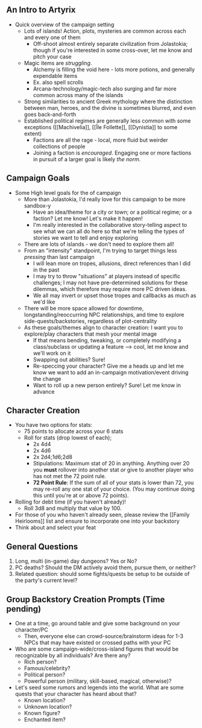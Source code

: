 ## An Intro to Artyrix
- Quick overview of the campaign setting
	- Lots of islands! Action, plots, mysteries are common across each and every one of them
		- Off-shoot almost entirely separate civilization from Jolastokia; though if you're interested in some cross-over, let me know and pitch your case
	- Magic items are _struggling_. 
		- Alchemy is filling the void here - lots more potions, and generally expendable items
		- Ex. also spell scrolls
		- Arcana-technology/magic-tech also surging and far more common across many of the islands
	- Strong similarities to ancient Greek mythology where the distinction between man, heroes, and the divine is sometimes blurred, and even goes back-and-forth
	- Established political regimes are generally less common with some exceptions ([[Machivelia]], [[Île Follette]], [[Dynistia]] to some extent)
		- Factions are all the rage - local, more fluid but weirder collections of people
		- Joining a faction is *encouraged*. Engaging one or more factions in pursuit of a larger goal is likely *the norm*.

## Campaign Goals
- Some High level goals for the of campaign 
	- More than Jolastokia, I'd really love for this campaign to be more sandbox-y
		- Have an idea/theme for a city or town; or a political regime; or a faction? Let me know! Let's make it happen!
		- I'm really interested in the collaborative story-telling aspect to see what we can all do here so that we're telling the types of stories we want to tell and enjoy exploring
	- There are lots of islands - we don't need to explore them all!
	- From an "intensity" standpoint, I'm trying to target things less *pressing* than last campaign
		- I will lean more on tropes, allusions, direct references than I did in the past
		- I may try to throw "situations" at players instead of specific challenges; I may not have pre-determined solutions for these dilemmas, which therefore may require more PC driven ideas.
		- We all may invert or upset those tropes and callbacks as much as we'd like
	- There will be more space allowed for downtime, longstanding/reoccurring NPC relationships, and time to explore side-quests/backstories, regardless of plot-centrality
	- As these goals/themes align to character creation: I want you to explore/play characters that mesh your mental image
		- If that means bending, tweaking, or completely modifying a class/subclass or updating a feature --> cool, let me know and we'll work on it
		- Swapping out abilities? Sure!
		- Re-speccing your character? Give me a heads up and let me know we want to add an in-campaign motivation/event driving the change
		- Want to roll up a new person entirely? Sure! Let me know in advance 
## Character Creation
- You have two options for stats:
	- 75 points to allocate across your 6 stats
	- Roll for stats (drop lowest of each);
		- 2x 4d4 
		- 2x 4d6
		- 2x 2d4;1d6;2d8
		- Stipulations: Maximum stat of 20 in anything. Anything over 20 you **must** rollover into another stat *or* give to another player who has not met the 72 point rule.
		- **72 Point Rule**: If the sum of all of your stats is lower than 72, you may re-roll any one stat of your choice. (You may continue doing this until you're at or above 72 points).
- Rolling for debt time (if you haven't already)!
	- Roll 3d8 and multiply that value by 100.
- For those of you who haven't already seen, please review the [[Family Heirlooms]] list and ensure to incorporate one into your backstory
- Think about and select your feat
## General Questions
1. Long, multi (in-game) day dungeons? Yes or No?
2. PC deaths? Should the DM actively avoid them, pursue them, or neither?
3. Related question: should some fights/quests be setup to be outside of the party's current level?
## Group Backstory Creation Prompts (Time pending)
- One at a time, go around table and give some background on your character/PC
	- Then, everyone else can crowd-source/brainstorm ideas for 1-3 NPCs that may have existed or crossed paths with your PC
- Who are some campaign-wide/cross-island figures that would be recognizable by all individuals? Are there any?
	- Rich person?
	- Famous/celebrity?
	- Political person?
	- Powerful person (military, skill-based, magical, otherwise)?
- Let's seed some rumors and legends into the world. What are some quests that your character has heard about that?
	- Known location?
	- Unknown location?
	- Known figure?
	- Enchanted item?
